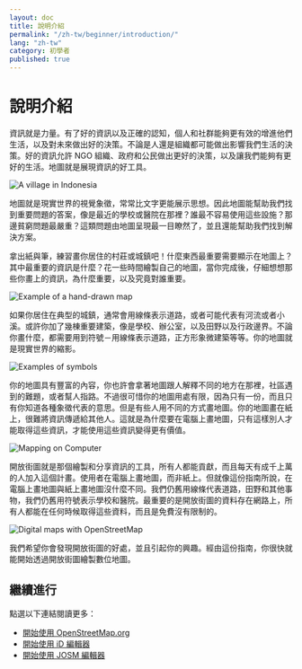 ```yaml
---
layout: doc
title: 說明介紹
permalink: "/zh-tw/beginner/introduction/"
lang: "zh-tw"
category: 初學者
published: true
---
```


說明介紹
============

資訊就是力量。有了好的資訊以及正確的認知，個人和社群能夠更有效的增進他們生活，以及對未來做出好的決策。不論是人還是組織都可能做出影響我們生活的決策。好的資訊允許 NGO 組織、政府和公民做出更好的決策，以及讓我們能夠有更好的生活。地圖就是展現資訊的好工具。

![A village in Indonesia][]

地圖就是現實世界的視覺象徵，常常比文字更能展示思想。因此地圖能幫助我們找到重要問題的答案，像是最近的學校或醫院在那裡？誰最不容易使用這些設施？那邊貧窮問題最嚴重？這類問題由地圖呈現最一目瞭然了，並且還能幫助我們找到解決方案。

拿出紙與筆，練習畫你居住的村莊或城鎮吧！什麼東西最重要需要顯示在地圖上？其中最重要的資訊是什麼？花一些時間繪製自己的地圖，當你完成後，仔細想想那些你畫上的資訊，為什麼重要，以及究竟對誰重要。

![Example of a hand-drawn map][]

如果你居住在典型的城鎮，通常會用線條表示道路，或者可能代表有河流或者小溪。或許你加了幾棟重要建築，像是學校、辦公室，以及田野以及行政邊界。不論你畫什麼，都需要用到符號－用線條表示道路，正方形象微建築等等。你的地圖就是現實世界的縮影。

![Examples of symbols][]

你的地圖具有豐富的內容，你也許會拿著地圖跟人解釋不同的地方在那裡，社區遇到的難題，或者幫人指路。不過很可惜你的地圖用處有限，因為只有一份，而且只有你知道各種象徵代表的意思。但是有些人用不同的方式畫地圖。你的地圖畫在紙上，很難將資訊傳遞給其他人。這就是為什麼要在電腦上畫地圖，只有這樣別人才能取得這些資訊，才能使用這些資訊變得更有價值。

![Mapping on Computer][]

開放街圖就是那個繪製和分享資訊的工具，所有人都能貢獻，而且每天有成千上萬的人加入這個計畫。使用者在電腦上畫地圖，而非紙上。但就像這份指南所說，在電腦上畫地圖與紙上畫地圖沒什麼不同。我們仍舊用線條代表道路，田野和其他事物，我們仍舊用符號表示學校和醫院。最重要的是開放街圖的資料存在網路上，所有人都能在任何時候取得這些資料，而且是免費沒有限制的。

![Digital maps with OpenStreetMap][]

我們希望你會發現開放街圖的好處，並且引起你的興趣。經由這份指南，你很快就能開始透過開放街圖繪製數位地圖。

繼續進行
--------------

點選以下連結閱讀更多：

*  [開始使用 OpenStreetMap.org](/zh-tw/beginner/start-osm/) 
*  [開始使用 iD 編輯器](/zh-tw/editing/id-editor/)   
*  [開始使用 JOSM 編輯器](/zh-tw/beginner/start-josm/)  

[A village in Indonesia]: /images/zh-tw/beginner/01_introduction/zh-tw_beg_01_introduction_image00_village-in-indonesia.png
[Example of a hand-drawn map]: /images/zh-tw/beginner/01_introduction/zh-tw_beg_01_introduction_image01_hand-drawn-map.png
[Examples of symbols]: /images/zh-tw/beginner/01_introduction/zh-tw_beg_01_introduction_image02_examples-of-symbols.png
[Mapping on Computer]: /images/zh-tw/beginner/01_introduction/zh-tw_beg_01_introduction_image03_mapping-on-computer.png
[Digital maps with OpenStreetMap]: /images/zh-tw/beginner/01_introduction/zh-tw_beg_01_introduction_image04_digital-maps-with-osm.png
